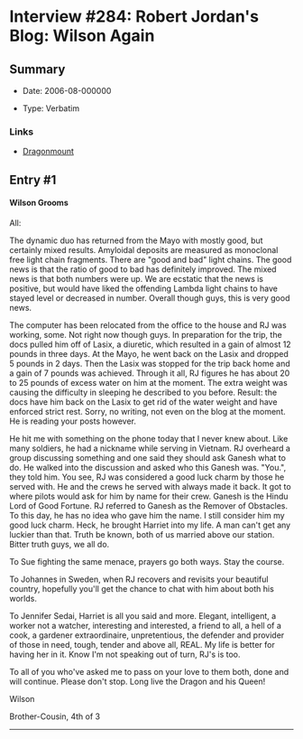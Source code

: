 # Interview #284: Robert Jordan's Blog: Wilson Again

## Summary

- Date: 2006-08-000000

- Type: Verbatim

### Links

- [Dragonmount](http://www.dragonmount.com/forums/blog/4/entry-359-wilson-again/)


## Entry #1

#### Wilson Grooms

All:

The dynamic duo has returned from the Mayo with mostly good, but certainly mixed results. Amyloidal deposits are measured as monoclonal free light chain fragments. There are "good and bad" light chains. The good news is that the ratio of good to bad has definitely improved. The mixed news is that both numbers were up. We are ecstatic that the news is positive, but would have liked the offending Lambda light chains to have stayed level or decreased in number. Overall though guys, this is very good news.

The computer has been relocated from the office to the house and RJ was working, some. Not right now though guys. In preparation for the trip, the docs pulled him off of Lasix, a diuretic, which resulted in a gain of almost 12 pounds in three days. At the Mayo, he went back on the Lasix and dropped 5 pounds in 2 days. Then the Lasix was stopped for the trip back home and a gain of 7 pounds was achieved. Through it all, RJ figures he has about 20 to 25 pounds of excess water on him at the moment. The extra weight was causing the difficulty in sleeping he described to you before. Result: the docs have him back on the Lasix to get rid of the water weight and have enforced strict rest. Sorry, no writing, not even on the blog at the moment. He is reading your posts however.

He hit me with something on the phone today that I never knew about. Like many soldiers, he had a nickname while serving in Vietnam. RJ overheard a group discussing something and one said they should ask Ganesh what to do. He walked into the discussion and asked who this Ganesh was. "You.", they told him. You see, RJ was considered a good luck charm by those he served with. He and the crews he served with always made it back. It got to where pilots would ask for him by name for their crew. Ganesh is the Hindu Lord of Good Fortune. RJ referred to Ganesh as the Remover of Obstacles. To this day, he has no idea who gave him the name. I still consider him my good luck charm. Heck, he brought Harriet into my life. A man can't get any luckier than that. Truth be known, both of us married above our station. Bitter truth guys, we all do.

To Sue fighting the same menace, prayers go both ways. Stay the course.

To Johannes in Sweden, when RJ recovers and revisits your beautiful country, hopefully you'll get the chance to chat with him about both his worlds.

To Jennifer Sedai, Harriet is all you said and more. Elegant, intelligent, a worker not a watcher, interesting and interested, a friend to all, a hell of a cook, a gardener extraordinaire, unpretentious, the defender and provider of those in need, tough, tender and above all, REAL. My life is better for having her in it. Know I'm not speaking out of turn, RJ's is too.

To all of you who've asked me to pass on your love to them both, done and will continue. Please don't stop. Long live the Dragon and his Queen!

Wilson
  
Brother-Cousin, 4th of 3


---

